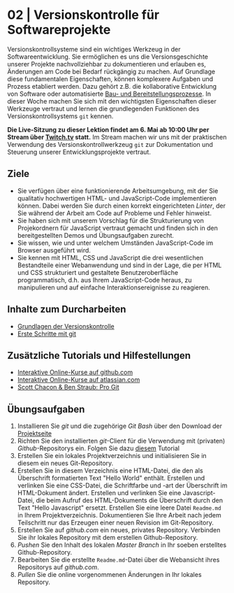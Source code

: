 # 02 | Versionskontrolle für Softwareprojekte

Versionskontrollsysteme sind ein wichtiges Werkzeug in der Softwareentwicklung. Sie ermöglichen es uns die Versionsgeschichte unserer Projekte nachvollziehbar zu dokumentieren und erlauben es, Änderungen am Code bei Bedarf rückgängig zu machen. Auf Grundlage diese fundamentalen Eigenschaften, können komplexere Aufgaben und Prozess etabliert werden. Dazu gehört z.B. die kollaborative Entwicklung von Software oder automatisierte [Bau- und Bereitstellungsprozesse](https://en.wikipedia.org/wiki/Continuous_integration). In dieser Woche machen Sie sich mit den wichtigsten Eigenschaften dieser Werkzeuge vertraut und lernen die grundlegenden Funktionen des Versionskontrollsystems `git` kennen.	

**Die Live-Sitzung zu dieser Lektion findet am 6. Mai ab 10:00 Uhr per Stream über [Twitch.tv](https://twitch.tv/alexanderbazo) statt.** Im Stream machen wir uns mit der praktischen Verwendung des Versionskontrollwerkzeug `git` zur Dokumentation und Steuerung unserer Entwicklungsprojekte vertraut. 


## Ziele

- Sie verfügen über eine funktionierende Arbeitsumgebung, mit der Sie qualitativ hochwertigen HTML- und JavaScript-Code implementieren können. Dabei werden Sie durch einen korrekt eingerichteten *Linter*, der Sie während der Arbeit am Code auf Probleme und Fehler hinweist.
- Sie haben sich mit unserem Vorschlag für die Strukturierung von Projekordnern für JavaScript vertraut gemacht und finden sich in den bereitgestellten Demos und Übungsaufgaben zurecht.
- Sie wissen, wie und unter welchem Umständen JavaScript-Code im Browser ausgeführt wird.
- Sie kennen mit HTML, CSS und JavaScript die drei wesentlichen Bestandteile einer Webanwendung und sind in der Lage, die per HTML und CSS strukturiert und gestaltete Benutzeroberfläche programmatisch, d.h. aus Ihrem JavaScript-Code heraus, zu manipulieren und auf einfache Interaktionsereignisse zu reagieren.

## Inhalte zum Durcharbeiten

- [Grundlagen der Versionskontrolle](./version-control)
- [Erste Schritte mit git](./git)

## Zusätzliche Tutorials und Hilfestellungen

- [Interaktive Online-Kurse auf github.com](https://lab.github.com/)
- [Interaktive Online-Kurse auf atlassian.com](https://www.atlassian.com/git)
- [Scott Chacon & Ben Straub: Pro Git](https://git-scm.com/book/en/v2)

## Übungsaufgaben

1. Installieren Sie *git* und die zugehörige *Git Bash* über den Download der [Projektseite](https://git-scm.com/downloads)
2. Richten Sie den installierten *git*-Client für die Verwendung mit (privaten) *Github*-Repositorys ein. Folgen Sie dazu [diesem](https://help.github.com/en/articles/connecting-to-github-with-ssh) Tutorial
3. Erstellen Sie ein lokales Projektverzeichnis und initialisieren Sie in diesem ein neues Git-Repository. 
4. Erstellen Sie in diesem Verzeichnis eine HTML-Datei, die den als Überschrift formatierten Text "Hello World" enthält. Erstellen und verlinken Sie eine CSS-Datei, die Schriftfarbe und -art der Überschrift im HTML-Dokument ändert. Erstellen und verlinken Sie eine Javascript-Datei, die beim Aufruf des HTML-Dokuments die Überschrift durch den Text "Hello Javascript" ersetzt. Erstellen Sie eine leere Datei `Readme.md` in Ihrem Projektverzeichnis. Dokumentieren Sie Ihre Arbeit nach jedem Teilschritt nur das Erzeugen einer neuen Revision im Git-Repository.
5. Erstellen Sie auf *github.com* ein neues, privates Repository. Verbinden Sie ihr lokales Repository mit dem erstellen Github-Repository.
6. *Pushen* Sie den Inhalt des lokalen *Master Branch* in Ihr soeben erstelltes Github-Repository.
7. Bearbeiten Sie die erstellte `Readme.md`-Datei über die Webansicht ihres Repositorys auf *github.com*.
8. *Pullen* Sie die online vorgenommenen Änderungen in Ihr lokales Repository.